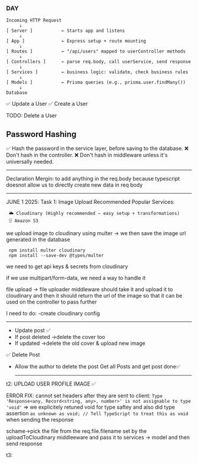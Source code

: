 ### DAY

```
Incoming HTTP Request
     ↓
[ Server ]           ← Starts app and listens
     ↓
[ App ]              ← Express setup + route mounting
     ↓
[ Routes ]           ← "/api/users" mapped to userController methods
     ↓
[ Controllers ]      ← parse req.body, call userService, send response
     ↓
[ Services ]         ← business logic: validate, check business rules
     ↓
[ Models ]           ← Prisma queries (e.g., prisma.user.findMany())
     ↓
Database

```

✅ Update a User
✅ Create a User

TODO:
Delete a User

## Password Hashing

✅ Hash the password in the service layer, before saving to the database.
❌ Don't hash in the controller.
❌ Don't hash in middleware unless it's universally needed.

---

Declaration Mergin: to add anything in the req.body because typescript doesnot allow us to directly create new data in req body

---

JUNE 1 2025:
Task 1: Image Upload
Recommended Popular Services:

     🌥️ Cloudinary (Highly recommended — easy setup + transformations)
     🗄️ Amazon S3

we upload image to cloudinary using multer -> we then save the image url generated in the database

     npm install multer cloudinary
     npm install --save-dev @types/multer

we need to get api keys & secrets from cloudinary

if we use multipart/form-data, we need a way to handle it

file upload -> file uploader middleware should take it and upload it to cloudinary and then it should return the url of the image so that it can be used on the controller to pass further

I need to do:
-create cloudinary config

---

- Update post ✅
- If post deleted ->delete the cover too
- If updated ->delete the old cover & upload new image

✅ Delete Post

- Allow the author to delete the post
  Get all Posts and get post done✅

  ***

t2: UPLOAD USER PROFILE IMAGE ✅

ERROR FIX: cannot set headers after they are sent to client: `Type 'Response<any, Record<string, any>, number>' is not assignable to type 'void'` => we explicitely retuned void for type saftey and also did type assertion `as unknown as void; // Tell TypeScript to treat this as void` when sending the response

schame->pick the file from the req.file.filename set by the uploadToCloudinary middleeware and pass it to services -> model and then send response

t3:
